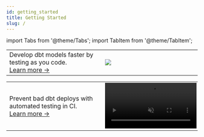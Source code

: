 ```yaml
---
id: getting_started
title: Getting Started
slug: /
---
```

import Tabs from '@theme/Tabs';
import TabItem from '@theme/TabItem';

<Tabs>
  <TabItem value="diff_ui" label="Development Testing" >
    <table>
      <tr>
          <td width="50%">
          Develop dbt models faster by testing as you code. <br /><a href="development_testing/open_source">Learn more &rarr;</a>
          </td>
          <td width="50%">
          <img src={'/img/open_source_output.png'} />
          </td>
      </tr>
    </table>
  </TabItem>

  <TabItem value="datadiff_in_ci" label="Deployment Testing" >
    <table>
      <tr>
          <td width="50%">
          Prevent bad dbt deploys with automated testing in CI. <br /><a href="deployment_testing">Learn more &rarr;</a>
          </td>
          <td width="50%"><video src="https://datafold-public.s3.us-west-2.amazonaws.com/small-video-01.mp4" preload="metadata" autoplay="autoplay" loop="loop" muted="" width="102%" height="auto%"></video></td>
      </tr>
    </table>
  </TabItem>
</Tabs>